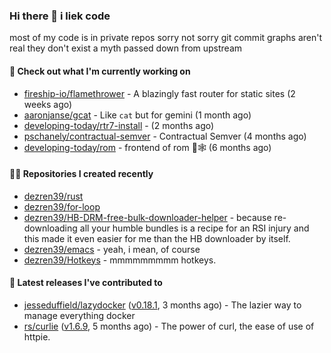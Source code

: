 ### Hi there 👋 i liek code
most of my code is in private repos sorry not sorry git commit graphs aren't real they don't exist a myth passed down from upstream

#### 👷 Check out what I'm currently working on

- [fireship-io/flamethrower](https://github.com/fireship-io/flamethrower) - A blazingly fast router for static sites (2 weeks ago)
- [aaronjanse/gcat](https://github.com/aaronjanse/gcat) - Like `cat` but for gemini (1 month ago)
- [developing-today/rtr7-install](https://github.com/developing-today/rtr7-install) -  (2 months ago)
- [pschanely/contractual-semver](https://github.com/pschanely/contractual-semver) - Contractual Semver (4 months ago)
- [developing-today/rom](https://github.com/developing-today/rom) - frontend of rom 📇🕸️ (6 months ago)

#### 👨‍💻 Repositories I created recently

- [dezren39/rust](https://github.com/dezren39/rust)
- [dezren39/for-loop](https://github.com/dezren39/for-loop)
- [dezren39/HB-DRM-free-bulk-downloader-helper](https://github.com/dezren39/HB-DRM-free-bulk-downloader-helper) - because re-downloading all your humble bundles is a recipe for an RSI injury and this made it even easier for me than the HB downloader by itself.
- [dezren39/emacs](https://github.com/dezren39/emacs) - yeah, i mean, of course
- [dezren39/Hotkeys](https://github.com/dezren39/Hotkeys) - mmmmmmmmm hotkeys.

#### 🚀 Latest releases I've contributed to

- [jesseduffield/lazydocker](https://github.com/jesseduffield/lazydocker) ([v0.18.1](https://github.com/jesseduffield/lazydocker/releases/tag/v0.18.1), 3 months ago) - The lazier way to manage everything docker
- [rs/curlie](https://github.com/rs/curlie) ([v1.6.9](https://github.com/rs/curlie/releases/tag/v1.6.9), 5 months ago) - The power of curl, the ease of use of httpie.
